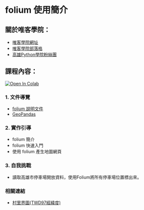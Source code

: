 # folium 使用簡介

## 關於唯客學院：

* [唯客學院網址](https://www.victorgau.com)
* [唯客學院部落格](https://victorgau.com/blog/)
* [高雄Python學院粉絲團](https://www.facebook.com/KHPYAcademy/)

## 課程內容：

[![Open In Colab](https://colab.research.google.com/assets/colab-badge.svg)](https://colab.research.google.com/github/victorgau/khpy_folium_intro/)

### 1. 文件導覽

* [folium 說明文件](http://python-visualization.github.io/folium/)
* [GeoPandas](https://geopandas.org/)

### 2. 實作引導

* folium 簡介
* folium 快速入門
* 使用 folium 產生地圖網頁

### 3. 自我挑戰

* 讀取高雄市停車場開放資料，使用Folium將所有停車場位置標出來。

### 相關連結

* [村里界圖(TWD97經緯度)](https://data.gov.tw/dataset/7438)

